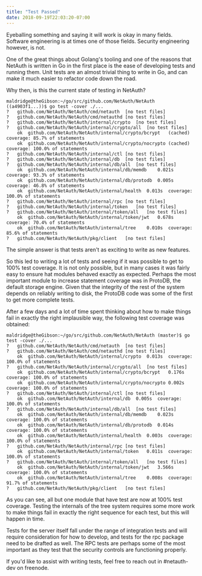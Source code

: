 ```yaml
---
title: "Test Passed"
date: 2018-09-19T22:03:20-07:00
---
```


Eyeballing something and saying it will work is okay in many fields.
Software engineering is at times one of those fields.  Security
engineering however, is not.

One of the great things about Golang's tooling and one of the reasons
that NetAuth is written in Go in the first place is the ease of
developing tests and running them.  Unit tests are an almost trivial
thing to write in Go, and can make it much easier to refactor code
down the road.

Why then, is this the current state of testing in NetAuth?

```
maldridge@theGibson:~/go/src/github.com/NetAuth/NetAuth ((a4903f1...))$ go test -cover ./...
?   github.com/NetAuth/NetAuth/cmd/netauth  [no test files]
?   github.com/NetAuth/NetAuth/cmd/netauthd [no test files]
?   github.com/NetAuth/NetAuth/internal/crypto  [no test files]
?   github.com/NetAuth/NetAuth/internal/crypto/all  [no test files]
    ok  github.com/NetAuth/NetAuth/internal/crypto/bcrypt   (cached)    coverage: 85.7% of statements
    ok  github.com/NetAuth/NetAuth/internal/crypto/nocrypto (cached)    coverage: 100.0% of statements
?   github.com/NetAuth/NetAuth/internal/ctl [no test files]
?   github.com/NetAuth/NetAuth/internal/db  [no test files]
?   github.com/NetAuth/NetAuth/internal/db/all  [no test files]
    ok  github.com/NetAuth/NetAuth/internal/db/memdb    0.021s  coverage: 93.3% of statements
    ok  github.com/NetAuth/NetAuth/internal/db/protodb  0.005s  coverage: 46.8% of statements
    ok  github.com/NetAuth/NetAuth/internal/health  0.013s  coverage: 100.0% of statements
?   github.com/NetAuth/NetAuth/internal/rpc [no test files]
?   github.com/NetAuth/NetAuth/internal/token   [no test files]
?   github.com/NetAuth/NetAuth/internal/token/all   [no test files]
    ok  github.com/NetAuth/NetAuth/internal/token/jwt   0.678s  coverage: 70.4% of statements
    ok  github.com/NetAuth/NetAuth/internal/tree    0.010s  coverage: 85.6% of statements
?   github.com/NetAuth/NetAuth/pkg/client   [no test files]
```

The simple answer is that tests aren't as exciting to write as new
features.

So this led to writing a lot of tests and seeing if it was possible to
get to 100% test coverage.  It is not only possible, but in many cases
it was fairly easy to ensure hat modules behaved exactly as expected.
Perhaps the most important module to increase statement coverage was
in ProtoDB, the default storage engine.  Given that the integrity of
the rest of the system depends on reliably writing to disk, the
ProtoDB code was some of the first to get more complete tests.

After a few days and a lot of time spent thinking about how to make
things fail in exactly the right implausible way, the following test
coverage was obtained:

```
maldridge@theGibson:~/go/src/github.com/NetAuth/NetAuth (master)$ go test -cover ./...
?   github.com/NetAuth/NetAuth/cmd/netauth  [no test files]
?   github.com/NetAuth/NetAuth/cmd/netauthd [no test files]
    ok  github.com/NetAuth/NetAuth/internal/crypto  0.013s  coverage: 100.0% of statements
?   github.com/NetAuth/NetAuth/internal/crypto/all  [no test files]
    ok  github.com/NetAuth/NetAuth/internal/crypto/bcrypt   0.176s  coverage: 100.0% of statements
    ok  github.com/NetAuth/NetAuth/internal/crypto/nocrypto 0.002s  coverage: 100.0% of statements
?   github.com/NetAuth/NetAuth/internal/ctl [no test files]
    ok  github.com/NetAuth/NetAuth/internal/db  0.005s  coverage: 100.0% of statements
?   github.com/NetAuth/NetAuth/internal/db/all  [no test files]
    ok  github.com/NetAuth/NetAuth/internal/db/memdb    0.023s  coverage: 100.0% of statements
    ok  github.com/NetAuth/NetAuth/internal/db/protodb  0.014s  coverage: 100.0% of statements
    ok  github.com/NetAuth/NetAuth/internal/health  0.003s  coverage: 100.0% of statements
?   github.com/NetAuth/NetAuth/internal/rpc [no test files]
    ok  github.com/NetAuth/NetAuth/internal/token   0.011s  coverage: 100.0% of statements
?   github.com/NetAuth/NetAuth/internal/token/all   [no test files]
    ok  github.com/NetAuth/NetAuth/internal/token/jwt   3.566s  coverage: 100.0% of statements
    ok  github.com/NetAuth/NetAuth/internal/tree    0.008s  coverage: 91.7% of statements
?   github.com/NetAuth/NetAuth/pkg/client   [no test files]
```

As you can see, all but one module that have test are now at 100% test
coverage.  Testing the internals of the tree system requires some more
work to make things fail in exactly the right sequence for each test,
but this will happen in time.

Tests for the server itself fall under the range of integration tests
and will require consideration for how to develop, and tests for the
rpc package need to be drafted as well.  The RPC tests are perhaps
some of the most important as they test that the security controls are
functioning properly.

If you'd like to assist with writing tests, feel free to reach out in
#netauth-dev on freenode.
